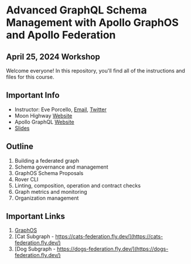# Advanced GraphQL Schema Management with Apollo GraphOS and Apollo Federation

## April 25, 2024 Workshop

Welcome everyone! In this repository, you'll find all of the instructions and files for this course.

## Important Info

- Instructor: Eve Porcello, [Email](eve@moonhighway.com), [Twitter](https://twitter.com/eveporcello)
- Moon Highway [Website](https://moonhighway.com)
- Apollo GraphQL [Website](https://apollographql.com)
- [Slides](https://slides.com/moonhighway/advanced-graphql-schemas/)

## Outline

1. Building a federated graph
2. Schema governance and management
3. GraphOS Schema Proposals
4. Rover CLI
5. Linting, composition, operation and contract checks
6. Graph metrics and monitoring
7. Organization management

## Important Links

1. [GraphOS](https://studio.apollographql.com/)
2. [Cat Subgraph - https://cats-federation.fly.dev/](https://cats-federation.fly.dev/)
3. [Dog Subgraph - https://dogs-federation.fly.dev/](https://dogs-federation.fly.dev/)
